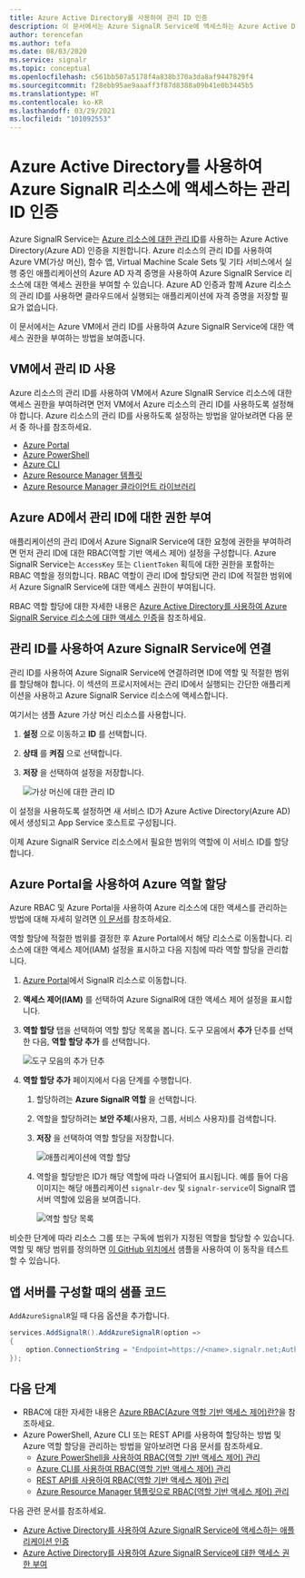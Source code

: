 ```yaml
---
title: Azure Active Directory를 사용하여 관리 ID 인증
description: 이 문서에서는 Azure SignalR Service에 액세스하는 Azure Active Directory를 사용하는 관리 ID 인증에 대한 정보를 제공합니다.
author: terencefan
ms.author: tefa
ms.date: 08/03/2020
ms.service: signalr
ms.topic: conceptual
ms.openlocfilehash: c561bb507a5178f4a838b370a3da8af9447829f4
ms.sourcegitcommit: f28ebb95ae9aaaff3f87d8388a09b41e0b3445b5
ms.translationtype: HT
ms.contentlocale: ko-KR
ms.lasthandoff: 03/29/2021
ms.locfileid: "101092553"
---
```

# <a name="authenticate-a-managed-identity-with-azure-active-directory-to-access-azure-signalr-resources"></a>Azure Active Directory를 사용하여 Azure SignalR 리소스에 액세스하는 관리 ID 인증
Azure SignalR Service는 [Azure 리소스에 대한 관리 ID](../active-directory/managed-identities-azure-resources/overview.md)를 사용하는 Azure Active Directory(Azure AD) 인증을 지원합니다. Azure 리소스의 관리 ID를 사용하여 Azure VM(가상 머신), 함수 앱, Virtual Machine Scale Sets 및 기타 서비스에서 실행 중인 애플리케이션의 Azure AD 자격 증명을 사용하여 Azure SignalR Service 리소스에 대한 액세스 권한을 부여할 수 있습니다. Azure AD 인증과 함께 Azure 리소스의 관리 ID를 사용하면 클라우드에서 실행되는 애플리케이션에 자격 증명을 저장할 필요가 없습니다.

이 문서에서는 Azure VM에서 관리 ID를 사용하여 Azure SignalR Service에 대한 액세스 권한을 부여하는 방법을 보여줍니다.

## <a name="enable-managed-identities-on-a-vm"></a>VM에서 관리 ID 사용
Azure 리소스의 관리 ID를 사용하여 VM에서 Azure SIgnalR Service 리소스에 대한 액세스 권한을 부여하려면 먼저 VM에서 Azure 리소스의 관리 ID를 사용하도록 설정해야 합니다. Azure 리소스의 관리 ID를 사용하도록 설정하는 방법을 알아보려면 다음 문서 중 하나를 참조하세요.

- [Azure Portal](../active-directory/managed-identities-azure-resources/qs-configure-portal-windows-vm.md)
- [Azure PowerShell](../active-directory/managed-identities-azure-resources/qs-configure-powershell-windows-vm.md)
- [Azure CLI](../active-directory/managed-identities-azure-resources/qs-configure-cli-windows-vm.md)
- [Azure Resource Manager 템플릿](../active-directory/managed-identities-azure-resources/qs-configure-template-windows-vm.md)
- [Azure Resource Manager 클라이언트 라이브러리](../active-directory/managed-identities-azure-resources/qs-configure-sdk-windows-vm.md)

## <a name="grant-permissions-to-a-managed-identity-in-azure-ad"></a>Azure AD에서 관리 ID에 대한 권한 부여
애플리케이션의 관리 ID에서 Azure SignalR Service에 대한 요청에 권한을 부여하려면 먼저 관리 ID에 대한 RBAC(역할 기반 액세스 제어) 설정을 구성합니다. Azure SignalR Service는 `AccessKey` 또는 `ClientToken` 획득에 대한 권한을 포함하는 RBAC 역할을 정의합니다. RBAC 역할이 관리 ID에 할당되면 관리 ID에 적절한 범위에서 Azure SignalR Service에 대한 액세스 권한이 부여됩니다.

RBAC 역할 할당에 대한 자세한 내용은 [Azure Active Directory를 사용하여 Azure SignalR Service 리소스에 대한 액세스 인증](authorize-access-azure-active-directory.md)을 참조하세요.

## <a name="connect-to-azure-signalr-service-with-managed-identities"></a>관리 ID를 사용하여 Azure SignalR Service에 연결
관리 ID를 사용하여 Azure SignalR Service에 연결하려면 ID에 역할 및 적절한 범위를 할당해야 합니다. 이 섹션의 프로시저에서는 관리 ID에서 실행되는 간단한 애플리케이션을 사용하고 Azure SignalR Service 리소스에 액세스합니다.

여기서는 샘플 Azure 가상 머신 리소스를 사용합니다.

1. **설정** 으로 이동하고 **ID** 를 선택합니다. 
1. **상태** 를 **켜짐** 으로 선택합니다. 
1. **저장** 을 선택하여 설정을 저장합니다. 

    ![가상 머신에 대한 관리 ID](./media/authenticate/identity-virtual-machine.png)

이 설정을 사용하도록 설정하면 새 서비스 ID가 Azure Active Directory(Azure AD)에서 생성되고 App Service 호스트로 구성됩니다.

이제 Azure SignalR Service 리소스에서 필요한 범위의 역할에 이 서비스 ID를 할당합니다.

## <a name="assign-azure-roles-using-the-azure-portal"></a>Azure Portal을 사용하여 Azure 역할 할당  
Azure RBAC 및 Azure Portal을 사용하여 Azure 리소스에 대한 액세스를 관리하는 방법에 대해 자세히 알려면 [이 문서](..//role-based-access-control/role-assignments-portal.md)를 참조하세요. 

역할 할당에 적절한 범위를 결정한 후 Azure Portal에서 해당 리소스로 이동합니다. 리소스에 대한 액세스 제어(IAM) 설정을 표시하고 다음 지침에 따라 역할 할당을 관리합니다.

1. [Azure Portal](https://portal.azure.com/)에서 SignalR 리소스로 이동합니다.
1. **액세스 제어(IAM)** 를 선택하여 Azure SignalR에 대한 액세스 제어 설정을 표시합니다. 
1. **역할 할당** 탭을 선택하여 역할 할당 목록을 봅니다. 도구 모음에서 **추가** 단추를 선택한 다음, **역할 할당 추가** 를 선택합니다. 

    ![도구 모음의 추가 단추](./media/authenticate/role-assignments-add-button.png)

1. **역할 할당 추가** 페이지에서 다음 단계를 수행합니다.
    1. 할당하려는 **Azure SignalR 역할** 을 선택합니다. 
    1. 역할을 할당하려는 **보안 주체**(사용자, 그룹, 서비스 사용자)를 검색합니다.
    1. **저장** 을 선택하여 역할 할당을 저장합니다. 

        ![애플리케이션에 역할 할당](./media/authenticate/assign-role-to-application.png)

    1. 역할을 할당받은 ID가 해당 역할에 따라 나열되어 표시됩니다. 예를 들어 다음 이미지는 해당 애플리케이션 `signalr-dev` 및 `signalr-service`이 SignalR 앱 서버 역할에 있음을 보여줍니다. 
        
        ![역할 할당 목록](./media/authenticate/role-assignment-list.png)

비슷한 단계에 따라 리소스 그룹 또는 구독에 범위가 지정된 역할을 할당할 수 있습니다. 역할 및 해당 범위를 정의하면 [이 GitHub 위치에서](https://github.com/Azure/azure-event-hubs/tree/master/samples/DotNet/Microsoft.Azure.EventHubs/Rbac) 샘플을 사용하여 이 동작을 테스트할 수 있습니다.

## <a name="samples-code-while-configuring-your-app-server"></a>앱 서버를 구성할 때의 샘플 코드

`AddAzureSignalR`일 때 다음 옵션을 추가합니다.

```C#
services.AddSignalR().AddAzureSignalR(option =>
{
    option.ConnectionString = "Endpoint=https://<name>.signalr.net;AuthType=aad;";
});
```

## <a name="next-steps"></a>다음 단계
- RBAC에 대한 자세한 내용은 [Azure RBAC(Azure 역할 기반 액세스 제어)란?](../role-based-access-control/overview.md)을 참조하세요.
- Azure PowerShell, Azure CLI 또는 REST API를 사용하여 할당하는 방법 및 Azure 역할 할당을 관리하는 방법을 알아보려면 다음 문서를 참조하세요.
    - [Azure PowerShell을 사용하여 RBAC(역할 기반 액세스 제어) 관리](../role-based-access-control/role-assignments-powershell.md)  
    - [Azure CLI를 사용하여 RBAC(역할 기반 액세스 제어) 관리](../role-based-access-control/role-assignments-cli.md)
    - [REST API를 사용하여 RBAC(역할 기반 액세스 제어) 관리](../role-based-access-control/role-assignments-rest.md)
    - [Azure Resource Manager 템플릿으로 RBAC(역할 기반 액세스 제어) 관리](../role-based-access-control/role-assignments-template.md)

다음 관련 문서를 참조하세요.
- [Azure Active Directory를 사용하여 Azure SignalR Service에 액세스하는 애플리케이션 인증](authenticate-application.md)
- [Azure Active Directory를 사용하여 Azure SignalR Service에 대한 액세스 권한 부여](authorize-access-azure-active-directory.md)